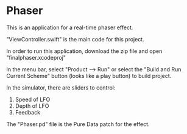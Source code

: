 # Phaser
This is an application for a real-time phaser effect.

"ViewController.swift" is the main code for this project.

In order to run this application, download the zip file and open "finalphaser.xcodeproj"

In the menu bar, select "Product --> Run" or select the "Build and Run Current Scheme" button (looks like a play button) to build project. 

In the simulator, there are sliders to control:
1. Speed of LFO
2. Depth of LFO
3. Feedback

The "Phaser.pd" file is the Pure Data patch for the effect.
